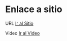 # Enlace a sitio

URL [Ir al Sitio](https://wondrous-mermaid-4eda31.netlify.app/)


Video [Ir al Video](https://www.youtube.com/watch?v=L9OSQxXdUQ8)